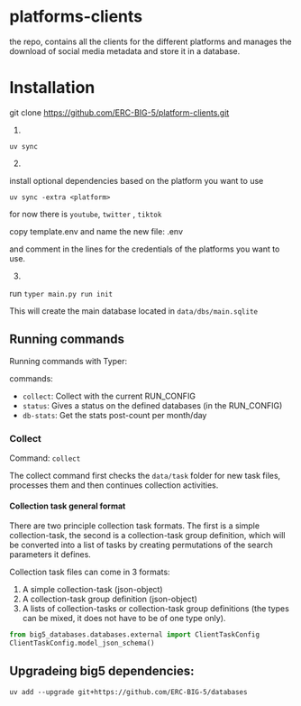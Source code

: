 # platforms-clients

the repo, contains all the clients for the different platforms and manages the download of social media metadata and
store it in a database.

# Installation

git clone https://github.com/ERC-BIG-5/platform-clients.git

1.

`uv sync`

2.

install optional dependencies based on the platform you want to use

`uv sync -extra <platform>`

for now there is `youtube`, `twitter` , `tiktok`

copy template.env and name the new file: .env

and comment in the lines for the credentials of the platforms you want to use.

3.

run `typer main.py run init`

This will create the main database located in `data/dbs/main.sqlite`

## Running commands

Running commands with Typer:

commands:

- `collect`: Collect with the current RUN_CONFIG
- `status`: Gives a status on the defined databases (in the RUN_CONFIG)
- `db-stats`: Get the stats post-count per month/day

### Collect

Command: `collect`

The collect command first checks the `data/task` folder for new task files, processes them and then continues collection activities.

#### Collection task general format

There are two principle collection task formats. The first is a simple collection-task, the second is a collection-task
group definition, which will be converted into a list of tasks by creating permutations of the search parameters it
defines.

Collection task files can come in 3 formats:

1. A simple collection-task (json-object)
2. A collection-task group definition (json-object)
3. A lists of collection-tasks or collection-task group definitions (the types can be mixed, it does not have to be of
   one type only).

```python
from big5_databases.databases.external import ClientTaskConfig
ClientTaskConfig.model_json_schema()
```

## Upgradeing big5 dependencies:

`uv add --upgrade git+https://github.com/ERC-BIG-5/databases`

